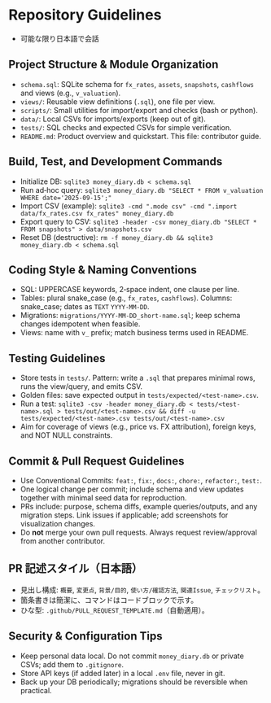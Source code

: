  # Repository Guidelines

* 可能な限り日本語で会話

 ## Project Structure & Module Organization
 - `schema.sql`: SQLite schema for `fx_rates`, `assets`, `snapshots`, `cashflows` and views (e.g., `v_valuation`).
 - `views/`: Reusable view definitions (`.sql`), one file per view.
 - `scripts/`: Small utilities for import/export and checks (bash or python).
 - `data/`: Local CSVs for imports/exports (keep out of git).
 - `tests/`: SQL checks and expected CSVs for simple verification.
 - `README.md`: Product overview and quickstart. This file: contributor guide.

 ## Build, Test, and Development Commands
 - Initialize DB: `sqlite3 money_diary.db < schema.sql`
 - Run ad‑hoc query: `sqlite3 money_diary.db "SELECT * FROM v_valuation WHERE date='2025-09-15';"`
 - Import CSV (example): `sqlite3 -cmd ".mode csv" -cmd ".import data/fx_rates.csv fx_rates" money_diary.db`
 - Export query to CSV: `sqlite3 -header -csv money_diary.db "SELECT * FROM snapshots" > data/snapshots.csv`
 - Reset DB (destructive): `rm -f money_diary.db && sqlite3 money_diary.db < schema.sql`

 ## Coding Style & Naming Conventions
 - SQL: UPPERCASE keywords, 2‑space indent, one clause per line.
 - Tables: plural snake_case (e.g., `fx_rates`, `cashflows`). Columns: snake_case; dates as `TEXT` `YYYY-MM-DD`.
 - Migrations: `migrations/YYYY-MM-DD_short-name.sql`; keep schema changes idempotent when feasible.
 - Views: name with `v_` prefix; match business terms used in README.

 ## Testing Guidelines
 - Store tests in `tests/`. Pattern: write a `.sql` that prepares minimal rows, runs the view/query, and emits CSV.
 - Golden files: save expected output in `tests/expected/<test-name>.csv`.
 - Run a test: `sqlite3 -csv -header money_diary.db < tests/<test-name>.sql > tests/out/<test-name>.csv && diff -u tests/expected/<test-name>.csv tests/out/<test-name>.csv`
 - Aim for coverage of views (e.g., price vs. FX attribution), foreign keys, and NOT NULL constraints.

## Commit & Pull Request Guidelines
- Use Conventional Commits: `feat:`, `fix:`, `docs:`, `chore:`, `refactor:`, `test:`.
- One logical change per commit; include schema and view updates together with minimal seed data for reproduction.
- PRs include: purpose, schema diffs, example queries/outputs, and any migration steps. Link issues if applicable; add screenshots for visualization changes.
- Do **not** merge your own pull requests. Always request review/approval from another contributor.

## PR 記述スタイル（日本語）
- 見出し構成: `概要`, `変更点`, `背景/目的`, `使い方/確認方法`, `関連Issue`, `チェックリスト`。
- 箇条書きは簡潔に、コマンドはコードブロックで示す。
- ひな型: `.github/PULL_REQUEST_TEMPLATE.md`（自動適用）。

 ## Security & Configuration Tips
 - Keep personal data local. Do not commit `money_diary.db` or private CSVs; add them to `.gitignore`.
 - Store API keys (if added later) in a local `.env` file, never in git.
 - Back up your DB periodically; migrations should be reversible when practical.
